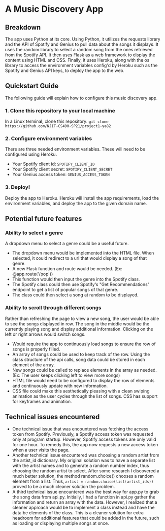 # A Music Discovery App

## Breakdown
The app uses Python at its core. Using Python, it utilizes the requests library and the API of Spotify and Genius to pull data about the songs it displays. It uses the random library to select a random song from the ones retrieved from the Spotify API. It then uses Flask as a web framework to display the content using HTML and CSS. Finally, it uses Heroku, along with the os library to access the environment variables config'd by Heroku such as the Spotify and Genius API keys, to deploy the app to the web.

## Quickstart Guide
The following guide will explain how to configure this music discovery app. 

### 1. Clone this repository to your local machine
In a Linux terminal, clone this repository: `git clone https://github.com/NJIT-CS490-SP21/project1-ya82`

### 2. Configure environment variables
There are three needed environment variables. These will need to be configured using Heroku.
* Your Spotify client id: `SPOTIFY_CLIENT_ID`
* Your Spotify client secret: `SPOTIFY_CLIENT_SECRET`
* Your Genius access token: `GENIUS_ACCESS_TOKEN`

### 3. Deploy!
Deploy the app to Heroku. Heroku will install the app requirements, load the environment variables, and deploy the app to the given domain name.


## Potential future features

### Ability to select a genre
A dropdown menu to select a genre could be a useful future.
* The dropdown menu would be implemented into the HTML file. When selected, it could redirect to a url that would display a song of that genre.
* A new Flask function and route would be needed. (Ex: @app.route('/pop'))
* This function would then input the genre into the Spotify class.
* The Spotify class could then use Spotify's "Get Recommendations" endpoint to get a list of popular songs of that genre.
* The class could then select a song at random to be displayed.

### Ability to scroll through different songs
Rather than refreshing the page to view a new song, the user would be able to see the songs displayed in row. The song in the middle would be the currently playing song and display additional information. Clicking on the left or right arrows would switch songs.
* Would require the app to continuously load songs to ensure the row of songs is properly filled.
* An array of songs could be used to keep track of the row. Using the class structure of the api calls, song data could be stored in each element of the array.
* New songs could be called to replace elements in the array as needed. (Ex: The user keeps clicking left to view more songs)
* HTML file would need to be configured to display the row of elements and continuously update with new information.
* CSS file could make this aesthetically pleasing with a clean swiping animation as the user cycles through the list of songs. CSS has support for keyframes and animation.

## Technical issues encountered
* One technical issue that was encountered was fetching the access token from Spotify. Previously, a Spotify access token was requested only at program startup. However, Spotify access tokens are only valid for one hour. To remedy this, the app now requests a new access token when a user visits the page.
* Another technical issue encountered was choosing a random artist from the artist_id dictionary. My original solution was to have a separate list with the artist names and to generate a random number index, thus choosing the random artist to select. After some research I discovered a much better solution, the method random.choice() chooses a random element from a list. Thus, `artist = random.choice(list(artist_ids))` proved to be a much cleaner solution the problem.
* A third technical issue encountered was the best way for app.py to grab the song data from api.py. Initially, I had a function in api.py gather the information and return an array with the data. However, I realized that a cleaner approach would be to implement a class instead and have the data be elements of the class. This is a cleaner solution for extra headroom for additional features that could be added in the future, such as loading or displaying multiple songs at once.
